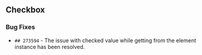 ##  Checkbox

###    Bug Fixes

- `## 273594` - The issue with checked value while getting from the element instance has been resolved.
